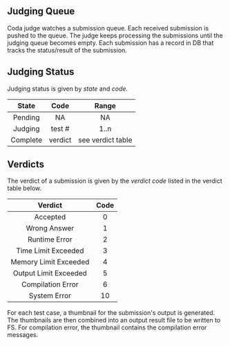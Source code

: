 ## Judging Queue
Coda judge watches a submission queue.
Each received submission is pushed to the queue.
The judge keeps processing the submissions until the judging queue becomes empty.
Each submission has a record in DB that tracks the status/result of the submission.

## Judging Status
Judging status is given by *state* and *code*.

| State     | Code      | Range             |
|:---------:|:---------:|:-----------------:|
| Pending   | NA        |  NA               |
| Judging   | test #    |  1..n             |
| Complete  | verdict   | see verdict table |



## Verdicts
The verdict of a submission is given by the *verdict code* listed in the verdict table below.

| Verdict               | Code  |
|:---------------------:|:-----:|
| Accepted              | 0     |
| Wrong Answer          | 1     |
| Runtime Error         | 2     |
| Time Limit Exceeded   | 3     |
| Memory Limit Exceeded | 4     |
| Output Limit Exceeded | 5     |
| Compilation Error     | 6     |
| System Error          | 10    |

For each test case, a thumbnail for the submission's output is generated.
The thumbnails are then combined into an output result file to be written to FS.
For compilation error, the thumbnail contains the compilation error messages.
